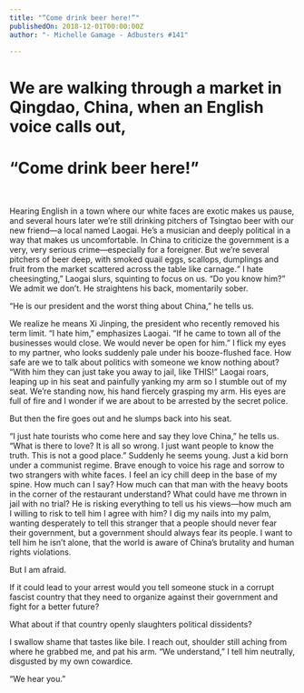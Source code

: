 ```yaml
---
title: "“Come drink beer here!”"
publishedOn: 2018-12-01T00:00:00Z
author: "- Michelle Gamage - Adbusters #141"

---
```


# We are walking through a market in Qingdao, China, when an English voice calls out,
# “Come drink beer here!”
‍

Hearing English in a town where our white faces are exotic makes us pause, and several hours later we’re still drinking pitchers of Tsingtao beer with our new friend—a local named Laogai.
He’s a musician and deeply political in a way that makes us uncomfortable. In China to criticize the government is a very, very serious crime—especially for a foreigner.
But we’re several pitchers of beer deep, with smoked quail eggs, scallops, dumplings and fruit from the market scattered across the table like carnage.“
I hate cheesingting,” Laogai slurs, squinting to focus on us. “Do you know him?”
We admit we don’t.
He straightens his back, momentarily sober.

“He is our president and the worst thing about China,” he tells us.

We realize he means Xi Jinping, the president who recently removed his term limit.
“I hate him,” emphasizes Laogai. “If he came to town all of the businesses would close. We would never be open for him.”
I flick my eyes to my partner, who looks suddenly pale under his booze-flushed face. How safe are we to talk about politics with someone we know nothing about?
“With him they can just take you away to jail, like THIS!” Laogai roars, leaping up in his seat and painfully yanking my arm so I stumble out of my seat.
We’re standing now, his hand fiercely grasping my arm. His eyes are full of fire and I wonder if we are about to be arrested by the secret police.

But then the fire goes out and
he slumps back into his seat.

“I just hate tourists who come here and say they love China,” he tells us. “What is there to love? It is all so wrong. I just want people to know the truth. This is not a good place.”
Suddenly he seems young. Just a kid born under a communist regime. Brave enough to voice his rage and sorrow to two strangers with white faces.
I feel an icy chill deep in the base of my spine. How much can I say? How much can that man with the heavy boots in the corner of the restaurant understand? What could have me thrown in jail with no trial?
He is risking everything to tell us his views—how much am I willing to risk to tell him I agree with him? I dig my nails into my palm, wanting desperately to tell this stranger that a people should never fear their government, but a government should always fear its people. I want to tell him he isn’t alone, that the world is aware of China’s brutality and human rights violations.

But I am afraid.

If it could lead to your arrest would you tell someone stuck in a corrupt fascist country that they need to organize against their government and fight for a better future?

What about if that country openly
slaughters political dissidents?

I swallow shame that tastes like bile.
I reach out, shoulder still aching from where he grabbed me, and pat his arm.
“We understand,” I tell him neutrally, disgusted by my own cowardice.

“We hear you.”

‍